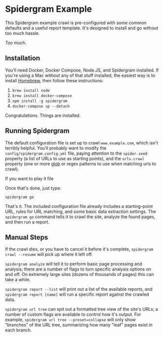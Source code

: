 # Spidergram Example

This Spidergram example crawl is pre-configured with some common defaults
and a useful report template. It's designed to install and go without too
much hassle.

*Too* much.

## Installation

You'll need Docker, Docker Compose, Node.JS, and Spidergram installed. If you're
using a Mac without any of that stuff installed, the easiest way is to install
[Homebrew](https://brew.sh), then follow these instructions:

1. `brew install node`
2. `brew install docker-compose`
3. `npm install -g spidergram`
4. `docker-compose up --detach`

Congratulations. Things are installed.

## Running Spidergram

The default configuration file is set up to crawl `www.example.com`, which isn't terribly
helpful. You'll probably want to modify the `config/spidergram.config.yml` file, paying
attention to the `spider.seed` property (a list of URLs to use as starting points), and
the `urls.crawl` property (one or more [glob](https://lironzluf.github.io/minimatch-playground/) or regex patterns to use when matching urls
to crawl).

If you want to play it file

Once that's done, just type:

```
spidergram go
```

That's it. The included configuration file already includes a starting-point URL,
rules for URL matching, and some basic data extraction settings. The `spidergram go`
command tells it to crawl the site, analyze the found pages, and then run a report.

## Manual Steps

If the crawl dies, or you have to cancel it before it's complete, `spidergram crawl --resume`
will pick up where it left off.

`spidergram analyze` will tell it to perform basic page processing and analysis;
there are a number of flags to turn specific analysis options on and off. On extremely
large sites (dozens of thousands of pages) this can take a while.

`spidergram report --list` will print out a list of the available reports, and
`spidergram report [name]` will run a specific report against the crawled data.

`spidergram url tree` can spit out a formatted tree view of the site's URLs; a
number of custom flags are available to control how it's output. For example,
`spidergram url tree --preset=collapse` will only show "branches" of the URL tree,
summarizing how many "leaf" pages exist in each branch.